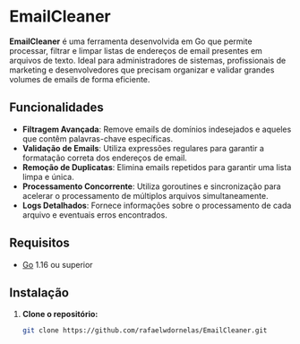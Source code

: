 # EmailCleaner

**EmailCleaner** é uma ferramenta desenvolvida em Go que permite processar, filtrar e limpar listas de endereços de email presentes em arquivos de texto. Ideal para administradores de sistemas, profissionais de marketing e desenvolvedores que precisam organizar e validar grandes volumes de emails de forma eficiente.

## Funcionalidades

- **Filtragem Avançada**: Remove emails de domínios indesejados e aqueles que contêm palavras-chave específicas.
- **Validação de Emails**: Utiliza expressões regulares para garantir a formatação correta dos endereços de email.
- **Remoção de Duplicatas**: Elimina emails repetidos para garantir uma lista limpa e única.
- **Processamento Concorrente**: Utiliza goroutines e sincronização para acelerar o processamento de múltiplos arquivos simultaneamente.
- **Logs Detalhados**: Fornece informações sobre o processamento de cada arquivo e eventuais erros encontrados.

## Requisitos

- [Go](https://golang.org/) 1.16 ou superior

## Instalação

1. **Clone o repositório:**

   ```bash
   git clone https://github.com/rafaelwdornelas/EmailCleaner.git
